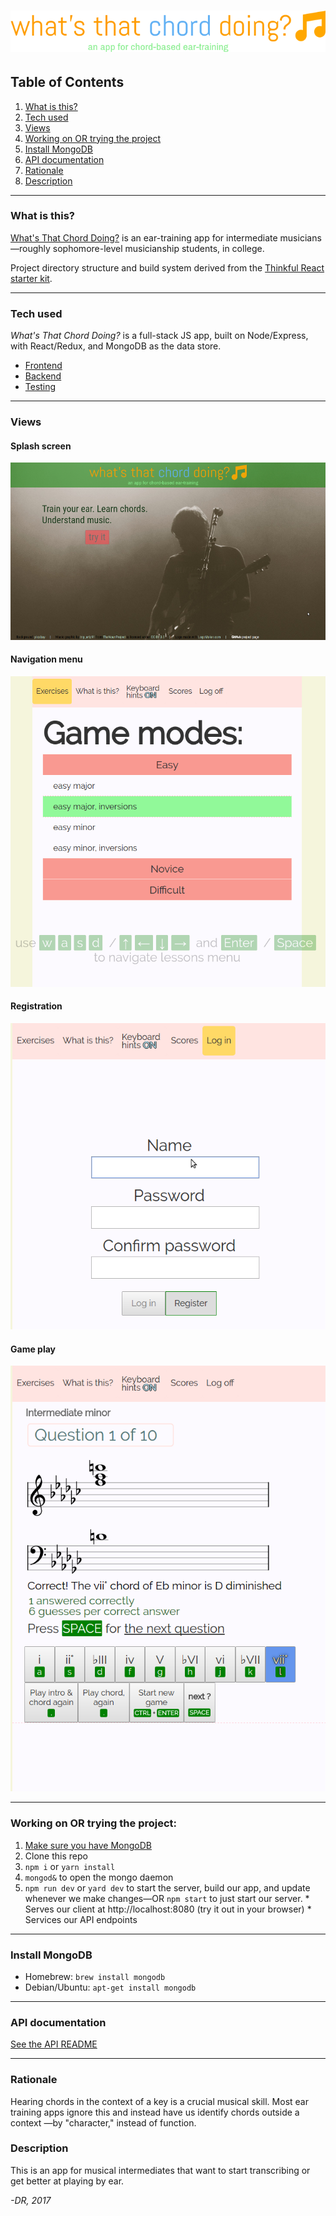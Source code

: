 # [![What's That Chord Doing?](docs/img/logo.png)](http://what-s-that-chord-doing.herokuapp.com)

## Table of Contents
1. [What is this?](#what-is-this)
2. [Tech used](#tech-used)
3. [Views](#views)
4. [Working on OR trying the project](#working-on-or-trying-the-project)
5. [Install MongoDB](#install-mongodb)
6. [API documentation](#api-documentation)
7. [Rationale](#rationale)
8. [Description](#description)

----------------------------------------------------------

### What is this?

[What's That Chord Doing?](https://what-s-that-chord-doing.herokuapp.com/) is an
ear-training app for intermediate musicians&#8212;roughly sophomore-level 
musicianship students, in college.

Project directory structure and build system derived from the 
[Thinkful React starter kit](https://github.com/oampo/thinkful-react-starter).

----------------------------------------------------------

### Tech used

_What's That Chord Doing?_ is a full-stack JS app, built on Node/Express, with
React/Redux, and MongoDB as the data store.

* [Frontend](docs/frontend.md)
* [Backend](docs/backend.md)
* [Testing](docs/testing.md)

----------------------------------------------------------

### Views

#### Splash screen

![](docs/img/splash.png)

#### Navigation menu

![](docs/img/nav-menu-0.png)

#### Registration

![](docs/img/register.png)

#### Game play

![](docs/img/game-play-0.png)

----------------------------------------------------------

### Working on OR trying the project:
  1. [Make sure you have MongoDB](#install-mongodb)
  2. Clone this repo
  3. `npm i` or `yarn install`
  4. `mongod&` to open the mongo daemon
  5. `npm run dev` or `yard dev` to start the server, build our app, and update
      whenever we make changes&#8212;OR `npm start` to just start our server.
    * Serves our client at http://localhost:8080 (try it out in your browser)
    * Services our API endpoints

----------------------------------------------------------

### Install MongoDB

* Homebrew: `brew install mongodb`
* Debian/Ubuntu: `apt-get install mongodb` 

----------------------------------------------------------

### API documentation

[See the API README](api/README.md)

----------------------------------------------------------

### Rationale

Hearing chords in the context of a key is a crucial musical skill. Most ear 
training apps ignore this and instead have us identify chords outside a context
—by "character," instead of function.

### Description

This is an app for musical intermediates that want to start transcribing or get
better at playing by ear.

_-DR, 2017_



